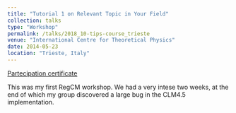 ```yaml
---
title: "Tutorial 1 on Relevant Topic in Your Field"
collection: talks
type: "Workshop"
permalink: /talks/2018_10-tips-course_trieste
venue: "International Centre for Theoretical Physics"
date: 2014-05-23
location: "Trieste, Italy"
---
```


[Partecipation certificate](https://adrfantini.github.io/files/part_cert/2018_10-tips-course_trieste.pdf)

This was my first RegCM workshop. We had a very intese two weeks, at the end of which my group discovered a large bug in the CLM4.5 implementation.
